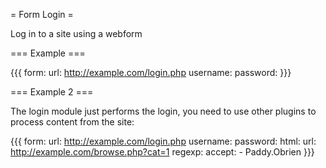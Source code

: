 = Form Login =

Log in to a site using a webform

=== Example ===

{{{
form:
  url: http://example.com/login.php
  username: <username>
  password: <password>
}}}

=== Example 2 ===

The login module just performs the login, you need to use other plugins to process content from the site:

{{{
form:
  url: http://example.com/login.php
  username: <username>
  password: <password>
html:
  url: http://example.com/browse.php?cat=1
regexp:
  accept:
    - Paddy.Obrien
}}}